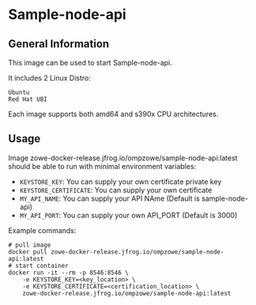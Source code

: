 # Sample-node-api

## General Information

This image can be used to start Sample-node-api.

It includes 2 Linux Distro:

    Ubuntu
    Red Hat UBI

Each image supports both amd64 and s390x CPU architectures.
## Usage

Image zowe-docker-release.jfrog.io/ompzowe/sample-node-api:latest should be able to run with minimal environment variables:

- `KEYSTORE_KEY`: You can supply your own certificate private key
- `KEYSTORE_CERTIFICATE`: You can supply your own certificate
- `MY_API_NAME`: You can supply your API NAme (Default is sample-node-api)
- `MY_API_PORT`: You can supply your own API_PORT (Default is 3000)

Example commands:

```
# pull image
docker pull zowe-docker-release.jfrog.io/ompzowe/sample-node-api:latest
# start container
docker run -it --rm -p 8546:8546 \
    -e KEYSTORE_KEY=<key_location> \
    -e KEYSTORE_CERTIFICATE=<certification_location> \
    zowe-docker-release.jfrog.io/ompzowe/sample-node-api:latest
```